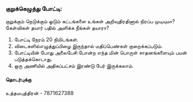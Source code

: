 ### குறுக்கெழுத்து போட்டி:
குறுக்கும் நெடுக்கும் ஓடும் கட்டங்களை உங்கள் அறிவுதிரதினால் நிரப்ப முடியுமா?கேள்விகள் தயார் பதில் அளிக்க நீங்கள் தயாரா?

 1. போட்டி நேரம் 20 நிமிடங்கள்.
 2. விடைகளில்எழுத்துப்பிழை இருந்தால் மதிப்பெண்கள் குறைக்கப்படும்.
 3. போட்டியின் போது அலைபேசி போன்ற எந்த மின் பொருள் சாதனங்களையும் பயன் படுத்தக்கொடாது.
 4. ஒரு அணியில் அதிகப்பட்சம் இரண்டு பேர் இருக்கலாம்.


#### தொடர்புக்கு 
உத்தமபுத்திரன் - 7871627388 

